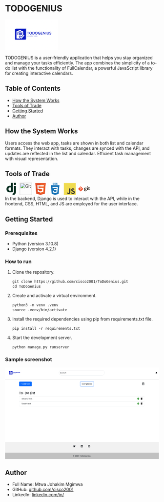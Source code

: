 # TODOGENIUS

<img src="task_manager/static/task_manager/logo.png" alt="web app logo" title="Title" height="100px"/>

TODOGENIUS is a user-friendly application that helps you stay organized and manage your tasks efficiently. The app combines the simplicity of a to-do list with the functionality of FullCalendar, a powerful JavaScript library for creating interactive calendars.

## Table of Contents
- [How the System Works](#how-the-system-works)
- [Tools of Trade](#tools-of-trade)
- [Getting Started](#getting-started)
- [Author](#author)

## How the System Works

Users access the web app, tasks are shown in both list and calendar formats. They interact with tasks, changes are synced with the API, and updates are reflected in the list and calendar. Efficient task management with visual representation.

## Tools of Trade

<div>
    <img src="https://github.com/devicons/devicon/blob/master/icons/django/django-plain.svg" title="Django" width="40" height="40"/>&nbsp;
   <img src="https://github.com/devicons/devicon/blob/master/icons/python/python-plain-wordmark.
   svg" title="Git" **alt="Git" width="40" height="40"/>&nbsp;
   <img src="https://github.com/devicons/devicon/blob/master/icons/html5/html5-original.svg" title="HTML5" alt="HTML" width="40" height="40"/>&nbsp;
   <img src="https://github.com/devicons/devicon/blob/master/icons/css3/css3-plain-wordmark.svg"  title="CSS3" alt="CSS" width="40" height="40"/>&nbsp;
   <img src="https://github.com/devicons/devicon/blob/master/icons/javascript/javascript-original.svg" title="JavaScript" alt="JavaScript" width="40" height="40"/>&nbsp;
   <img src="https://github.com/devicons/devicon/blob/master/icons/git/git-original-wordmark.svg" title="Git" **alt="Git" width="40" height="40"/>&nbsp;
</div>
In the backend, Django is used to interact with the API, while in the frontend, CSS, HTML, and JS are employed for the user interface.

## Getting Started

### Prerequisites

- Python (version 3.10.8)
- Django (version 4.2.1)

### How to run

1. Clone the repository.
    ```
    git clone https://github.com/cisco2001/ToDoGenius.git
    cd ToDoGenius
    ```
2. Create and activate a virtual environment.
    ```
    python3 -m venv .venv
    source .venv/bin/activate
    ```
3. Install the required dependencies using pip from requirements.txt file.
    ```
    pip install -r requirements.txt
    ```
4. Start the development server.
    ```
    python manage.py runserver
    ```


### Sample screenshot
<img src="task_manager/static/task_manager/todo_web_app.png" alt="web app screenshot" title="Title" height="300px" width="700px"/>

## Author

- Full Name: Mtwa Johakim Mgimwa
- GitHub: [github.com/cisco2001](https://github.com/cisco2001)
- LinkedIn: [linkedin.com/in/](https://www.linkedin.com/in/mtwa-mgimwa-76b77320a/)

